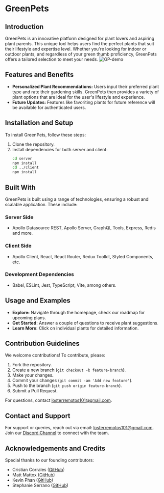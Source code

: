 # GreenPets

## Introduction
GreenPets is an innovative platform designed for plant lovers and aspiring plant parents. This unique tool helps users find the perfect plants that suit their lifestyle and expertise level. Whether you're looking for indoor or outdoor plants, and regardless of your green thumb proficiency, GreenPets offers a tailored selection to meet your needs.
![GP-demo](https://github.com/Los-Terremotos/GreenPets/assets/112226540/4d0acf45-c9c1-47b3-b8ce-c7a93c02bbe8)

## Features and Benefits
- **Personalized Plant Recommendations:** Users input their preferred plant type and rate their gardening skills. GreenPets then provides a variety of plant options that are ideal for the user's lifestyle and experience.
- **Future Updates:** Features like favoriting plants for future reference will be available for authenticated users.

## Installation and Setup
To install GreenPets, follow these steps:

1. Clone the repository.
2. Install dependencies for both server and client:
   ```bash
   cd server
   npm install
   cd ../client
   npm install
   ```

## Built With
GreenPets is built using a range of technologies, ensuring a robust and scalable application. These include:

### Server Side
- Apollo Datasource REST, Apollo Server, GraphQL Tools, Express, Redis and more.

### Client Side
- Apollo Client, React, React Router, Redux Toolkit, Styled Components, etc.

### Development Dependencies
- Babel, ESLint, Jest, TypeScript, Vite, among others.

## Usage and Examples
- **Explore:** Navigate through the homepage, check our roadmap for upcoming plans.
- **Get Started:** Answer a couple of questions to receive plant suggestions.
- **Learn More:** Click on individual plants for detailed information.

## Contribution Guidelines
We welcome contributions! To contribute, please:

1. Fork the repository.
2. Create a new branch (`git checkout -b feature-branch`).
3. Make your changes.
4. Commit your changes (`git commit -am 'Add new feature'`).
5. Push to the branch (`git push origin feature-branch`).
6. Submit a Pull Request.

For questions, contact losterremotos101@gmail.com.

## Contact and Support
For support or queries, reach out via email: losterremotos101@gmail.com.
Join our [Discord Channel](https://discord.gg/FUjxpkVnUn) to connect with the team.

## Acknowledgements and Credits
Special thanks to our founding contributors:
- Cristian Corrales ([GitHub](https://github.com/crisdevs))
- Matt Mattox ([GitHub](https://github.com/heyitsmattox))
- Kevin Phan ([GitHub](https://github.com/KP824))
- Stephanie Serrano ([GitHub](https://github.com/stephanie-115))
